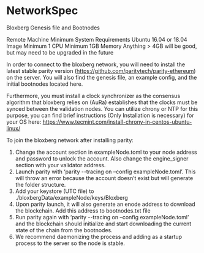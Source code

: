 # NetworkSpec
Bloxberg Genesis file and Bootnodes

Remote Machine Minimum System Requirements
  Ubuntu 16.04 or 18.04 Image
  Minimum 1 CPU
  Minimum 1GB Memory
  Anything > 4GB will be good, but may need to be upgraded in the future

In order to connect to the bloxberg network, you will need to install the latest stable parity version (https://github.com/paritytech/parity-ethereum) on the server. You will also find the genesis file, an example config, and the initial bootnodes located here.

Furthermore, you must install a clock synchronizer as the consensus algorithm that bloxberg relies on (AuRa) establishes that the clocks must be synced between the validation nodes. You can utilize chrony or NTP for this purpose, you can find brief instructions (Only Installation is necessary) for your OS here: https://www.tecmint.com/install-chrony-in-centos-ubuntu-linux/

To join the bloxberg network after installing parity:

1.	Change the account section in exampleNode.toml to your node address and password to unlock the account. Also change the engine_signer section with your validator address.
2.	Launch parity with ‘parity --tracing on –config exampleNode.toml’. This will throw an error because the account doesn’t exist but will generate the folder structure.
3.	Add your keystore (UTC file) to ./bloxbergData/exampleNode/keys/Bloxberg
4.	Upon parity launch, it will also generate an enode address to download the blockchain. Add this address to bootnodes.txt file
5.	Run parity again with ‘parity --tracing on –config exampleNode.toml’ and the blockchain should initialize and start downloading the current state of the chain from the bootnodes.
6.	We recommend daemonizing the process and adding as a startup process to the server so the node is stable.
